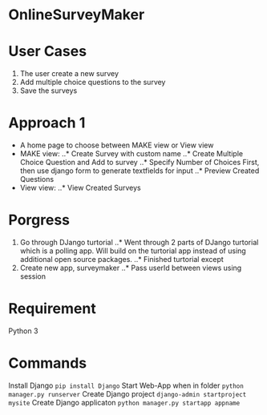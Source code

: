 # OnlineSurveyMaker

# User Cases
1. The user create a new survey
2. Add multiple choice questions to the survey 
3. Save the surveys

# Approach 1
* A home page to choose between MAKE view or View view
* MAKE view:
..* Create Survey with custom name
..* Create Multiple Choice Question and Add to survey
..* Specify Number of Choices First, then use django form to generate textfields for input
..* Preview Created Questions
* View view:
..* View Created Surveys

# Porgress
1. Go through DJango turtorial
..* Went through 2 parts of DJango turtorial which is a polling app. Will build on the turtorial app instead of using additional open source packages.
..* Finished turtorial except
2. Create new app, surveymaker
..* Pass userId between views using session 

# Requirement
Python 3

# Commands
Install Django
`pip install Django`
Start Web-App when in folder
`python manager.py runserver`
Create Django project
`django-admin startproject mysite`
Create Django applicaton
`python manager.py startapp appname` 